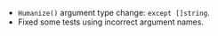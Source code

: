 - `Humanize()` argument type change: `except []string`.
- Fixed some tests using incorrect argument names.
